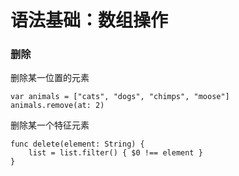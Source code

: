 # 语法基础：数组操作

### 删除
删除某一位置的元素
```
var animals = ["cats", "dogs", "chimps", "moose"]
animals.remove(at: 2) 
```
删除某一个特征元素
```
func delete(element: String) {
    list = list.filter() { $0 !== element }
}
```